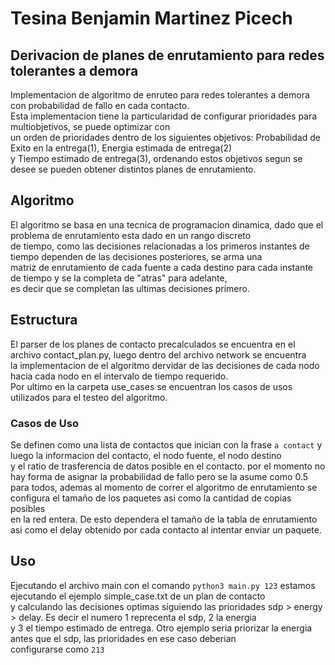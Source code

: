 # Tesina Benjamin Martinez Picech
## Derivacion de planes de enrutamiento para redes tolerantes a demora
Implementacion de algoritmo de enruteo para redes tolerantes a demora con probabilidad de fallo en cada contacto.  
Esta implementacion tiene la particularidad de configurar prioridades para multiobjetivos, se puede optimizar con  
un orden de prioridades dentro de los siguientes objetivos: Probabilidad de Exito en la entrega(1), Energia estimada de entrega(2)  
y Tiempo estimado de entrega(3), ordenando estos objetivos segun se desee se pueden obtener distintos planes de enrutamiento.  
## Algoritmo
El algoritmo se basa en una tecnica de programacion dinamica, dado que el problema de enrutamiento esta dado en un rango discreto  
de tiempo, como las decisiones relacionadas a los primeros instantes de tiempo dependen de las decisiones posteriores, se arma una  
matriz de enrutamiento de cada fuente a cada destino para cada instante de tiempo y se la completa de "atras" para adelante,  
es decir que se completan las ultimas decisiones primero.  
## Estructura
El parser de los planes de contacto precalculados se encuentra en el archivo contact_plan.py, luego dentro del archivo network se encuentra  
la implementacion de el algoritmo dervidar de las decisiones de cada nodo hacia cada nodo en el intervalo de tiempo requerido.  
Por ultimo en la carpeta use_cases se encuentran los casos de usos utilizados para el testeo del algoritmo.

### Casos de Uso
Se definen como una lista de contactos que inician con la frase `a contact` y luego la informacion del contacto, el nodo fuente, el nodo destino  
y el ratio de trasferencia de datos posible en el contacto. por el momento no hay forma de asignar la probabilidad de fallo pero se la asume como 0.5  
para todos, ademas al momento de correr el algoritmo de enrutamiento se configura el tamaño de los paquetes asi como la cantidad de copias posibles  
en la red entera. De esto dependera el tamaño de la tabla de enrutamiento asi como el delay obtenido por cada contacto al intentar enviar un paquete.

## Uso
Ejecutando el archivo main con el comando `python3 main.py 123` estamos ejecutando el ejemplo simple_case.txt de un plan de contacto  
y calculando las decisiones optimas siguiendo las prioridades sdp > energy > delay. Es decir el numero 1 reprecenta el sdp, 2 la energia  
y 3 el tiempo estimado de entrega. Otro ejemplo seria priorizar la energia antes que el sdp, las prioridades en ese caso deberian  
configurarse como `213`



